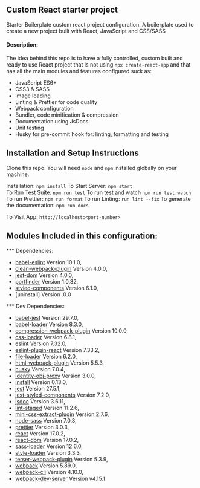 ## Custom React starter project
Starter Boilerplate custom react project configuration.
A boilerplate used to create a new project built with React, JavaScript and CSS/SASS

#### Description:
The idea behind this repo is to have a fully controlled, custom built and ready to use React project that is not using `npx create-react-app` and that has all the main modules and features configured suck as:

* JavaScript ES6+
* CSS3 & SASS
* Image loading
* Linting & Prettier for code quality
* Webpack configuration
* Bundler, code minification & compression
* Documentation using JsDocs
* Unit testing
* Husky for pre-commit hook for: linting, formatting and testing 

## Installation and Setup Instructions
Clone this repo. You will need `node` and `npm` installed globally on your machine.  

Installation: `npm install` 
To Start Server: `npm start`  
To Run Test Suite: `npm run test`
To run test and watch `npm run test:watch`
To run Prettier: `npm run format`
To run Linting: `run lint --fix`
To generate the documentation: `npm run docs`

To Visit App: `http://localhost:<port-number>`  

## Modules Included in this configuration:

*** Dependencies:
*  [babel-eslint](https://www.npmjs.com/package/babel-eslint) Version 10.1.0,
*  [clean-webpack-plugin](https://www.npmjs.com/package/clean-webpack-plugin) Version 4.0.0,
*  [jest-dom](https://www.npmjs.com/package/@testing-library/jest-dom) Version 4.0.0,
*  [portfinder](https://www.npmjs.com/package/portfinder) Version 1.0.32, 
*  [styled-components](https://www.npmjs.com/package/styled-components) Version 6.1.0,
*  [uninstall] Version .0.0

*** Dev Dependencies:
* [babel-jest](https://www.npmjs.com/package/babel-jest) Version 29.7.0,
* [babel-loader](https://www.npmjs.com/package/babel-loader) Version 8.3.0,
* [compression-webpack-plugin](https://www.npmjs.com/package/compression-webpack-plugin) Version 10.0.0,
* [css-loader](https://www.npmjs.com/package/css-loader) Version 6.8.1,
* [eslint](https://www.npmjs.com/package/eslint) Version 7.32.0,
* [eslint-plugin-react](https://www.npmjs.com/package/eslint-plugin-react) Version 7.33.2,
* [file-loader](https://www.npmjs.com/package/file-loader) Version 6.2.0,
* [html-webpack-plugin](https://www.npmjs.com/package/html-webpack-plugin) Version 5.5.3,
* [husky](https://www.npmjs.com/package/husky) Version 7.0.4,
* [identity-obj-proxy](https://www.npmjs.com/package/identity-obj-proxy) Version 3.0.0,
* [install](https://docs.npmjs.com/cli/v8/commands/npm-install) Version 0.13.0,
* [jest](https://www.npmjs.com/package/jest) Version 27.5.1,
* [jest-styled-components](https://www.npmjs.com/package/jest-styled-components) Version 7.2.0,
* [jsdoc](https://www.npmjs.com/package/jsdoc) Version 3.6.11,
* [lint-staged](https://www.npmjs.com/package/lint-staged) Version 11.2.6,
* [mini-css-extract-plugin](https://www.npmjs.com/package/mini-css-extract-plugin) Version 2.7.6,
* [node-sass](https://www.npmjs.com/package/node-sass) Version 7.0.3,
* [prettier](https://www.npmjs.com/package/prettier) Version 3.0.3,
* [react](https://www.npmjs.com/package/react) Version 17.0.2,
* [react-dom](https://www.npmjs.com/package/react-dom) Version 17.0.2,
* [sass-loader](https://www.npmjs.com/package/sass-loader) Version 12.6.0,
* [style-loader](https://www.npmjs.com/package/style-loader) Version 3.3.3,
* [terser-webpack-plugin](https://www.npmjs.com/package/terser-webpack-plugin) Version 5.3.9,
* [webpack](https://www.npmjs.com/package/webpack) Version 5.89.0,
* [webpack-cli](https://www.npmjs.com/package/webpack-cli) Version 4.10.0,
* [webpack-dev-server](https://www.npmjs.com/package/webpack-dev-server) Version v4.15.1

